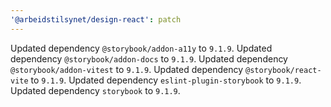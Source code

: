 ```yaml
---
'@arbeidstilsynet/design-react': patch
---
```


Updated dependency `@storybook/addon-a11y` to `9.1.9`.
Updated dependency `@storybook/addon-docs` to `9.1.9`.
Updated dependency `@storybook/addon-vitest` to `9.1.9`.
Updated dependency `@storybook/react-vite` to `9.1.9`.
Updated dependency `eslint-plugin-storybook` to `9.1.9`.
Updated dependency `storybook` to `9.1.9`.
